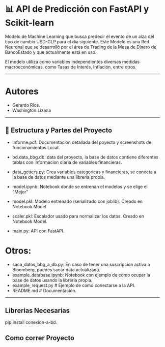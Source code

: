 # 📊 API de Predicción con FastAPI y Scikit-learn

Modelo de Machine Learning que busca predecir el evento de un alza del tipo de cambio USD-CLP para el día siguiente. Este Modelo es una Red Neuronal que se desarrolló por el área de Trading de la Mesa de Dinero de BancoEstado y que actualmente está en uso.

El modelo utiliza como variables independientes diversas medidas macroeconómicas, como Tasas de Interés, Inflación, entre otros.

---

# Autores
- Gerardo Rios.
- Washington Lizana

---

## 📂 Estructura y Partes del Proyecto

- Informe.pdf: Documentacion detallada del poyecto y screenshots de funcionamientos Local.

- bd.data_bbg.db: data del proyecto, la base de datos contiene diferentes tablas con informacion diaria de variables financieras.
- data_getters.py: Crea variables categoricas y financieras, se conecta a la base de datos mediante una libreria propia.
- model.ipynb: Notebook donde se entrenan el modelos y se elige el "Mejor"
- model.pkl: Modelo entrenado (serializado con joblib). Creado en Notebook Model.
- scaler.pkl: Escalador usado para normalizar los datos. Creado en Notebook Model.
- main.py: API con FastAPI.

 # Otros:
- saca_datos_bbg_a_db.py: En caso de tener una suscripcion activa a Bloomberg, puedes sacar data actualizada.
- example_database.ipynb: Notebook con ejemplo de como ocupar la base de datos usando la libreria propia.
- example_request.py # Ejemplo de como conectarse a la API.
- README.md # Documentación.
---
## Librerias Necesarias

pip install conexion-a-bd.

## Como correr Proyecto


